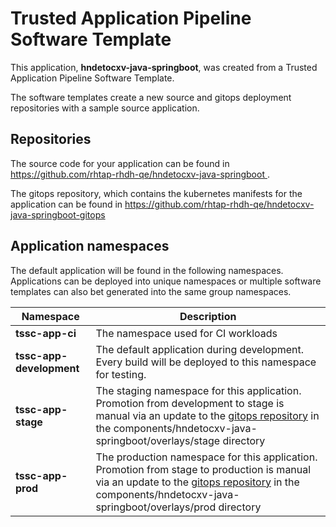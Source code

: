 # Trusted Application Pipeline Software Template

This application, **hndetocxv-java-springboot**, was created from a Trusted Application Pipeline Software Template.

The software templates create a new source and gitops deployment repositories with a sample source application. 

## Repositories

The source code for your application can be found in [https://github.com/rhtap-rhdh-qe/hndetocxv-java-springboot ](https://github.com/rhtap-rhdh-qe/hndetocxv-java-springboot ).
 
The gitops repository, which contains the kubernetes manifests for the application can be found in 
[https://github.com/rhtap-rhdh-qe/hndetocxv-java-springboot-gitops ](https://github.com/rhtap-rhdh-qe/hndetocxv-java-springboot-gitops ) 

## Application namespaces 

The default application will be found in the following namespaces. Applications can be deployed into unique namespaces or multiple software templates can also bet generated into the same group namespaces.  

|  Namespace   |  Description   |  
| -------- | -------- |
| **tssc-app-ci** | The namespace used for CI workloads |
| **tssc-app-development** | The default application during development. Every build will be deployed to this namespace for testing. |
| **tssc-app-stage** | The staging namespace for this application. Promotion from development to stage is manual via an update to the [gitops repository](https://github.com/rhtap-rhdh-qe/hndetocxv-java-springboot-gitops ) in the components/hndetocxv-java-springboot/overlays/stage directory |
| **tssc-app-prod** | The production namespace for this application. Promotion from stage to production is manual via an update to the [gitops repository](https://github.com/rhtap-rhdh-qe/hndetocxv-java-springboot-gitops ) in the components/hndetocxv-java-springboot/overlays/prod directory |